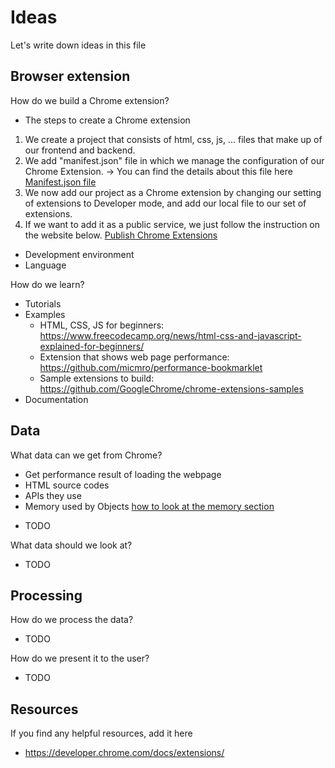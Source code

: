 # Ideas
Let's write down ideas in this file

## Browser extension
How do we build a Chrome extension?
- The steps to create a Chrome extension
1. We create a project that consists of html, css, js, ... files that make up of our frontend and backend. 
2. We add "manifest.json" file in which we manage the configuration of our Chrome Extension. 
→ You can find the details about this file here [Manifest.json file](https://developer.chrome.com/docs/extensions/mv3/manifest/)
3. We now add our project as a Chrome extension by changing our setting of extensions to Developer mode,
and add our local file to our set of extensions. 
4. If we want to add it as a public service, we just follow the instruction on the website below.
[Publish Chrome Extensions](https://developer.chrome.com/docs/webstore/register/)
- Development environment
- Language

How do we learn?
- Tutorials
- Examples
    - HTML, CSS, JS for beginners: https://www.freecodecamp.org/news/html-css-and-javascript-explained-for-beginners/
    - Extension that shows web page performance: https://github.com/micmro/performance-bookmarklet
    - Sample extensions to build: https://github.com/GoogleChrome/chrome-extensions-samples
- Documentation

## Data
What data can we get from Chrome?
* Get performance result of loading the webpage
* HTML source codes
* APIs they use
* Memory used by Objects [how to look at the memory section](https://developer.chrome.com/docs/devtools/memory-problems/heap-snapshots/)
- TODO

What data should we look at?
- TODO

## Processing
How do we process the data?
- TODO

How do we present it to the user?
- TODO

## Resources
If you find any helpful resources, add it here
- https://developer.chrome.com/docs/extensions/